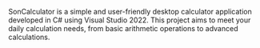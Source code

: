 SonCalculator is a simple and user-friendly desktop calculator application developed in C# using Visual Studio 2022. This project aims to meet your daily calculation needs, from basic arithmetic operations to advanced calculations.
